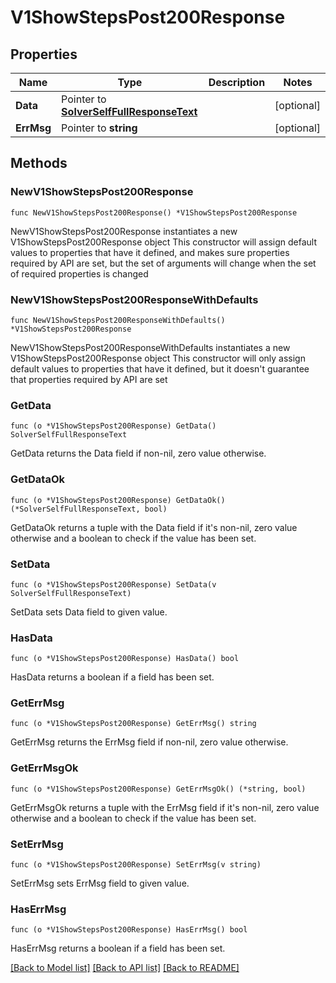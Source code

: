 # V1ShowStepsPost200Response

## Properties

Name | Type | Description | Notes
------------ | ------------- | ------------- | -------------
**Data** | Pointer to [**SolverSelfFullResponseText**](SolverSelfFullResponseText.md) |  | [optional] 
**ErrMsg** | Pointer to **string** |  | [optional] 

## Methods

### NewV1ShowStepsPost200Response

`func NewV1ShowStepsPost200Response() *V1ShowStepsPost200Response`

NewV1ShowStepsPost200Response instantiates a new V1ShowStepsPost200Response object
This constructor will assign default values to properties that have it defined,
and makes sure properties required by API are set, but the set of arguments
will change when the set of required properties is changed

### NewV1ShowStepsPost200ResponseWithDefaults

`func NewV1ShowStepsPost200ResponseWithDefaults() *V1ShowStepsPost200Response`

NewV1ShowStepsPost200ResponseWithDefaults instantiates a new V1ShowStepsPost200Response object
This constructor will only assign default values to properties that have it defined,
but it doesn't guarantee that properties required by API are set

### GetData

`func (o *V1ShowStepsPost200Response) GetData() SolverSelfFullResponseText`

GetData returns the Data field if non-nil, zero value otherwise.

### GetDataOk

`func (o *V1ShowStepsPost200Response) GetDataOk() (*SolverSelfFullResponseText, bool)`

GetDataOk returns a tuple with the Data field if it's non-nil, zero value otherwise
and a boolean to check if the value has been set.

### SetData

`func (o *V1ShowStepsPost200Response) SetData(v SolverSelfFullResponseText)`

SetData sets Data field to given value.

### HasData

`func (o *V1ShowStepsPost200Response) HasData() bool`

HasData returns a boolean if a field has been set.

### GetErrMsg

`func (o *V1ShowStepsPost200Response) GetErrMsg() string`

GetErrMsg returns the ErrMsg field if non-nil, zero value otherwise.

### GetErrMsgOk

`func (o *V1ShowStepsPost200Response) GetErrMsgOk() (*string, bool)`

GetErrMsgOk returns a tuple with the ErrMsg field if it's non-nil, zero value otherwise
and a boolean to check if the value has been set.

### SetErrMsg

`func (o *V1ShowStepsPost200Response) SetErrMsg(v string)`

SetErrMsg sets ErrMsg field to given value.

### HasErrMsg

`func (o *V1ShowStepsPost200Response) HasErrMsg() bool`

HasErrMsg returns a boolean if a field has been set.


[[Back to Model list]](../README.md#documentation-for-models) [[Back to API list]](../README.md#documentation-for-api-endpoints) [[Back to README]](../README.md)


